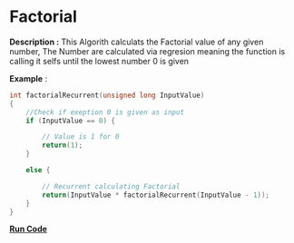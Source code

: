 # Factorial

**Description :** This Algorith calculats the Factorial value of any given number, The Number are calculated via regresion meaning the function is calling it selfs until the lowest number 0 is given

**Example** :

```cpp
int factorialRecurrent(unsigned long InputValue)
{
	//Check if exeption 0 is given as input
	if (InputValue == 0) {

		// Value is 1 for 0
		return(1);
	}

	else {

		// Recurrent calculating Factorial
		return(InputValue * factorialRecurrent(InputValue - 1));
	}
}
```
**[Run Code](https://www.onlinegdb.com/r1ajEro8P)**
